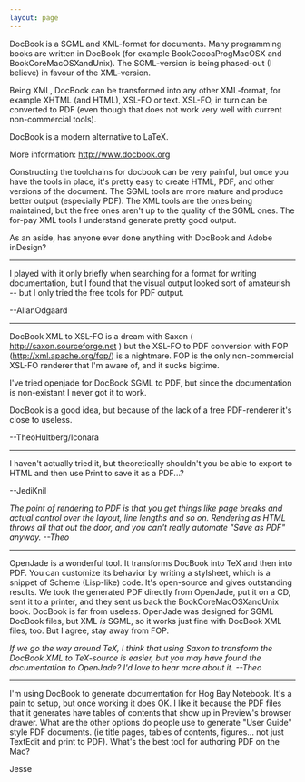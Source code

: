 ```yaml
---
layout: page
---
```


DocBook is a SGML and XML-format for documents. Many programming books are written in DocBook (for example BookCocoaProgMacOSX and BookCoreMacOSXandUnix). The SGML-version is being phased-out (I believe) in favour of the XML-version.

Being XML, DocBook can be transformed into any other XML-format, for example XHTML (and HTML), XSL-FO or text. XSL-FO, in turn can be converted to PDF (even though that does not work very well with current non-commercial tools).

DocBook is a modern alternative to LaTeX.

More information: http://www.docbook.org

Constructing the toolchains for docbook can be very painful, but once you have the tools in place, it's pretty easy to create HTML, PDF, and other versions of the document.  The SGML tools are more mature and produce better output (especially PDF).  The XML tools are the ones being maintained, but the free ones aren't up to the quality of the SGML ones.  The for-pay XML tools I understand generate pretty good output.

As an aside, has anyone ever done anything with DocBook and Adobe inDesign?

----

I played with it only briefly when searching for a format for writing documentation, but I found that the visual output looked sort of amateurish -- but I only tried the free tools for PDF output.

--AllanOdgaard

----

DocBook XML to XSL-FO is a dream with Saxon ( http://saxon.sourceforge.net ) but the XSL-FO to PDF conversion with FOP (http://xml.apache.org/fop/) is a nightmare. FOP is the only non-commercial XSL-FO renderer that I'm aware of, and it sucks bigtime.

I've tried openjade for DocBook SGML to PDF, but since the documentation is non-existant I never got it to work.

DocBook is a good idea, but because of the lack of a free PDF-renderer it's close to useless. 

--TheoHultberg/Iconara

----

I haven't actually tried it, but theoretically shouldn't you be able to export to HTML and then use Print to save it as a PDF...?

--JediKnil

*The point of rendering to PDF is that you get things like page breaks and actual control over the layout, line lengths and so on. Rendering as HTML throws all that out the door, and you can't really automate "Save as PDF" anyway. --Theo* 

----

OpenJade is a wonderful tool. It transforms DocBook into TeX and then into PDF. You can customize its behavior by writing a stylsheet, which is a snippet of Scheme (Lisp-like) code. It's open-source and gives outstanding results. We took the generated PDF directly from OpenJade, put it on a CD, sent it to a printer, and they sent us back the BookCoreMacOSXandUnix book. DocBook is far from useless. OpenJade was designed for SGML DocBook files, but XML *is* SGML, so it works just fine with DocBook XML files, too. But I agree, stay away from FOP.

*If we go the way around TeX, I think that using Saxon to transform the DocBook XML to TeX-source is easier, but you may have found the documentation to OpenJade? I'd love to hear more about it. --Theo*

----

I'm using DocBook to generate documentation for Hog Bay Notebook. It's a pain to setup, but once working it does OK. I like it because the PDF files that it generates have tables of contents that show up in Preview's browser drawer. What are the other options do people use to generate "User Guide" style PDF documents. (ie title pages, tables of contents, figures... not just TextEdit and print to PDF). What's the best tool for authoring PDF on the Mac?

Jesse
